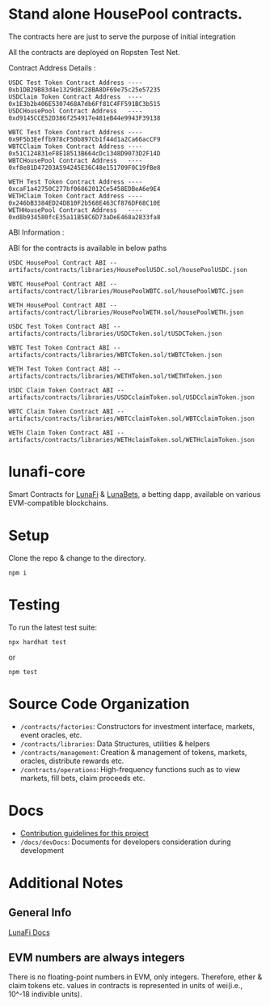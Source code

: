 # Stand alone HousePool contracts.
 
 The contracts here are just to serve the purpose of initial integration <br />

 All the contracts are deployed on Ropsten Test Net. <br />

 Contract Address Details : <br />

 `USDC Test Token Contract Address ---- 0xb1DB29B83d4e1329d8C28BA8DF69e75c25e57235` <br />
 `USDClaim Token Contract Address  ---- 0x1E3b2b406E5307468A7db6Ff81C4FF591BC3b515` <br />
 `USDCHousePool Contract Address   ---- 0xd9145CCE52D386f254917e481eB44e9943F39138` <br />
 
 `WBTC Test Token Contract Address ---- 0x9F5b3Eeffb978cF50b897Cb1f44d1a2Ca66acCF9` <br />
 `WBTCClaim Token Contract Address ---- 0x51C124831eF8E18513B664cDc1348D9073D2F14D` <br />
 `WBTCHousePool Contract Address   ---- 0xf8e81D47203A594245E36C48e151709F0C19fBe8` <br />

 `WETH Test Token Contract Address ---- 0xcaF1a42750C277bf06862012Ce5458EDBeA6e9E4` <br />
 `WETHClaim Token Contract Address ---- 0x246bB3384ED24D810F2b568E463Cf876DF68C10E` <br />
 `WETHHousePool Contract Address   ---- 0xd8b934580fcE35a11B58C6D73aDeE468a2833fa8` <br />

 

ABI  Information : <br />

ABI for the contracts is available in below paths <br />

`USDC HousePool Contract ABI -- artifacts/contracts/libraries/HousePoolUSDC.sol/housePoolUSDC.json` <br />

`WBTC HousePool Contract ABI -- artifacts/contract/libraries/HousePoolWBTC.sol/housePoolWBTC.json` <br />

`WETH HousePool Contract ABI -- artifacts/contract/libraries/HousePoolWETH.sol/housePoolWETH.json` <br />

`USDC Test Token Contract ABI -- artifacts/contracts/libraries/USDCToken.sol/tUSDCToken.json` <br />

`WBTC Test Token Contract ABI -- artifacts/contracts/libraries/WBTCToken.sol/tWBTCToken.json` <br />

`WETH Test Token Contract ABI -- artifacts/contracts/libraries/WETHToken.sol/tWETHToken.json` <br />

`USDC Claim Token Contract ABI -- artifacts/contracts/libraries/USDCclaimToken.sol/USDCclaimToken.json` <br />

`WBTC Claim Token Contract ABI -- artifacts/contracts/libraries/WBTCclaimToken.sol/WBTCclaimToken.json` <br />

`WETH Claim Token Contract ABI -- artifacts/contracts/libraries/WETHclaimToken.sol/WETHclaimToken.json` <br />



# lunafi-core
Smart Contracts for [LunaFi](#) & [LunaBets](https://lunabets.io/), a betting dapp, available on various EVM-compatible blockchains.

# Setup
Clone the repo & change to the directory.

```
npm i
```

# Testing
To run the latest test suite:

```npx hardhat test```

or

```npm test```

# Source Code Organization
- `/contracts/factories`: Constructors for investment interface, markets, event oracles, etc.
- `/contracts/libraries`: Data Structures, utilities & helpers
- `/contracts/management`: Creation & management of tokens, markets, oracles, distribute rewards etc.
- `/contracts/operations`: High-frequency functions such as to view markets, fill bets, claim proceeds etc.

# Docs
- [Contribution guidelines for this project](docs/CONTRIBUTING.md)
- `/docs/devDocs`: Documents for developers consideration during development

# Additional Notes
## General Info
[LunaFi Docs](https;//docs.lunafi.io/)

## EVM numbers are always integers
There is no floating-point numbers in EVM, only integers. Therefore, ether & claim tokens etc. values in contracts is represented in units of wei(i.e., 10^-18 indivible units).

